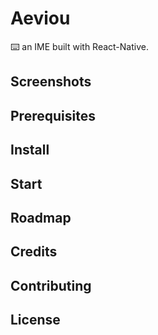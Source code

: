 # Aeviou

⌨️ an IME built with React-Native.

## Screenshots

## Prerequisites

## Install

## Start

## Roadmap

## Credits

## Contributing

## License
